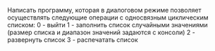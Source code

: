 Написать программу, которая в диалоговом режиме позволяет осуществлять следующие операции с односвязным циклическим списком:
0 - выйти
1 - заполнить список случайными значениями (размер списка и диапазон значений задаются с консоли)
2 - развернуть список
3 - распечатать список
